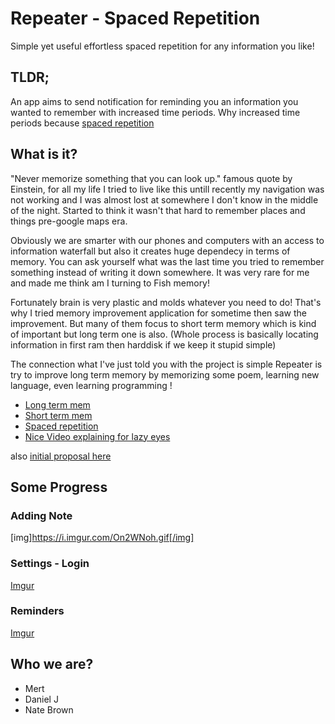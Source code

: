 # Repeater - Spaced Repetition
Simple yet useful effortless spaced repetition for any information you like! 

## TLDR; 
An app aims to send notification for reminding you an information you wanted to remember with increased time periods.
Why increased time periods because [spaced repetition](https://en.wikipedia.org/wiki/Spaced_repetition)


## What is it?
"Never memorize something that you can look up." famous quote by Einstein, for all my life I tried to live like this untill recently my navigation was not working and I was almost lost at somewhere I don't know in the middle of the night. Started to think it wasn't that hard to remember places and things pre-google maps era. 

Obviously we are smarter with our phones and computers with an access to information waterfall but also it creates huge dependecy in terms of memory. You can ask yourself what was the last time you tried to remember something instead of writing it down somewhere. It was very rare for me and made me think am I turning to Fish memory! 

Fortunately brain is very plastic and molds whatever you need to do! That's why I tried memory improvement application for sometime then saw the improvement. But many of them focus to short term memory which is kind of important but long term one is also. (Whole process is basically locating information in first ram then harddisk if we keep it stupid simple)

The connection what I've just told you with the project is simple Repeater is try to improve long term memory by memorizing some poem, learning new language, even learning programming ! 

- [Long term mem](https://en.wikipedia.org/wiki/Long-term_memory)
- [Short term mem](https://en.wikipedia.org/wiki/Short-term_memory)
- [Spaced repetition](https://en.wikipedia.org/wiki/Spaced_repetition)
- [Nice Video explaining for lazy eyes](https://www.youtube.com/watch?v=cVf38y07cfk)

also [initial proposal here](https://docs.google.com/document/d/1M4tA-9GHLmIiSkN0Hq0uAV56x3xV5G-uvZ7bjseC79E/edit?usp=sharing)

## Some Progress 
### Adding Note
[img]https://i.imgur.com/On2WNoh.gif[/img]
### Settings - Login
[Imgur](https://i.imgur.com/WT5d0iI.gifv)
### Reminders 
[Imgur](https://imgur.com/URXr0Vm)



## Who we are?
 - Mert
 - Daniel J
 - Nate Brown

